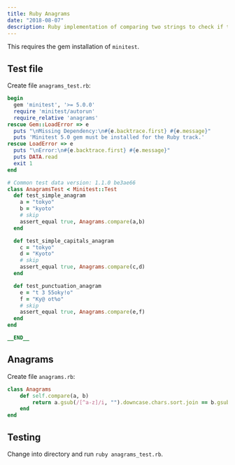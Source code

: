 ```yaml
---
title: Ruby Anagrams
date: "2018-08-07"
description: Ruby implementation of comparing two strings to check if they are anagrams.
---
```


This requires the gem installation of `minitest`.



## Test file

Create file `anagrams_test.rb`:

```ruby
begin
  gem 'minitest', '>= 5.0.0'
  require 'minitest/autorun'
  require_relative 'anagrams'
rescue Gem::LoadError => e
  puts "\nMissing Dependency:\n#{e.backtrace.first} #{e.message}"
  puts 'Minitest 5.0 gem must be installed for the Ruby track.'
rescue LoadError => e
  puts "\nError:\n#{e.backtrace.first} #{e.message}"
  puts DATA.read
  exit 1
end

# Common test data version: 1.1.0 be3ae66
class AnagramsTest < Minitest::Test
  def test_simple_anagram
    a = "tokyo"
    b = "kyoto"
    # skip
    assert_equal true, Anagrams.compare(a,b)
  end

  def test_simple_capitals_anagram
    c = "tokyo"
    d = "Kyoto"
    # skip
    assert_equal true, Anagrams.compare(c,d)
  end

  def test_punctuation_anagram
    e = "t 3 55oky!o"
    f = "Ky@ ot%o"
    # skip
    assert_equal true, Anagrams.compare(e,f)
  end
end

__END__
```



## Anagrams

Create file `anagrams.rb`:

```ruby
class Anagrams
    def self.compare(a, b)
        return a.gsub(/[^a-z]/i, "").downcase.chars.sort.join == b.gsub(/[^a-z]/i, "").downcase.chars.sort.join
    end
end
```



## Testing

Change into directory and run `ruby anagrams_test.rb`.
